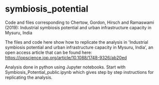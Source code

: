 # symbiosis_potential
Code and files corresponding to Chertow, Gordon, Hirsch and Ramaswami (2019): Industrial symbiosis potential and urban infrastructure capacity in Mysuru, India

The files and code here show how to replicate the analysis in 'Industrial symbiosis potential and urban infrastructure capacity in Mysuru, India', an open access article that can be found here:
https://iopscience.iop.org/article/10.1088/1748-9326/ab20ed

Analysis done in python using Jupyter notebooks. Start with Symbiosis_Potential_public.ipynb which gives step by step instructions for replicating the analysis.  
